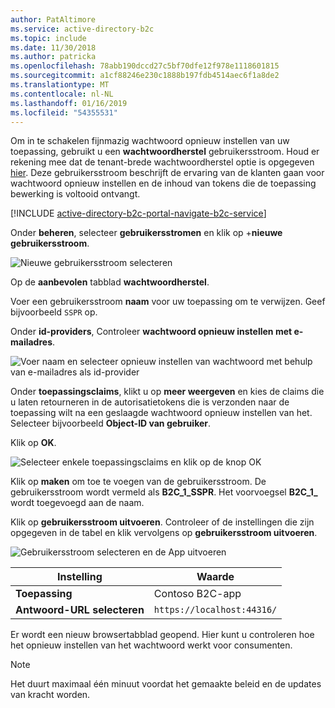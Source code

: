 ```yaml
---
author: PatAltimore
ms.service: active-directory-b2c
ms.topic: include
ms.date: 11/30/2018
ms.author: patricka
ms.openlocfilehash: 78abb190dccd27c5bf70dfe12f978e1118601815
ms.sourcegitcommit: a1cf88246e230c1888b197fdb4514aec6f1a8de2
ms.translationtype: MT
ms.contentlocale: nl-NL
ms.lasthandoff: 01/16/2019
ms.locfileid: "54355531"
---
```

Om in te schakelen fijnmazig wachtwoord opnieuw instellen van uw toepassing, gebruikt u een **wachtwoordherstel** gebruikersstroom. Houd er rekening mee dat de tenant-brede wachtwoordherstel optie is opgegeven [hier](../articles/active-directory-b2c/active-directory-b2c-reference-sspr.md). Deze gebruikersstroom beschrijft de ervaring van de klanten gaan voor wachtwoord opnieuw instellen en de inhoud van tokens die de toepassing bewerking is voltooid ontvangt.

[!INCLUDE [active-directory-b2c-portal-navigate-b2c-service](active-directory-b2c-portal-navigate-b2c-service.md)]

Onder **beheren**, selecteer **gebruikersstromen** en klik op +**nieuwe gebruikersstroom**.

![Nieuwe gebruikersstroom selecteren](media/active-directory-b2c-create-password-reset-policy/add-b2c-new-user-flow.png)

Op de **aanbevolen** tabblad **wachtwoordherstel**.

Voer een gebruikersstroom **naam** voor uw toepassing om te verwijzen. Geef bijvoorbeeld `SSPR` op.

Onder **id-providers**, Controleer **wachtwoord opnieuw instellen met e-mailadres**.

![Voer naam en selecteer opnieuw instellen van wachtwoord met behulp van e-mailadres als id-provider](media/active-directory-b2c-create-password-reset-policy/add-b2c-password-reset-identity-providers.png)

Onder **toepassingsclaims**, klikt u op **meer weergeven** en kies de claims die u laten retourneren in de autorisatietokens die is verzonden naar de toepassing wilt na een geslaagde wachtwoord opnieuw instellen van het. Selecteer bijvoorbeeld **Object-ID van gebruiker**.

Klik op **OK**.

![Selecteer enkele toepassingsclaims en klik op de knop OK](media/active-directory-b2c-create-password-reset-policy/add-b2c-password-reset-application-claims.png)

Klik op **maken** om toe te voegen van de gebruikersstroom. De gebruikersstroom wordt vermeld als **B2C_1_SSPR**. Het voorvoegsel **B2C_1_** wordt toegevoegd aan de naam.

Klik op **gebruikersstroom uitvoeren**. Controleer of de instellingen die zijn opgegeven in de tabel en klik vervolgens op **gebruikersstroom uitvoeren**.

![Gebruikersstroom selecteren en de App uitvoeren](media/active-directory-b2c-create-password-reset-policy/add-b2c-sspr-run-user-flow.png)

| Instelling      | Waarde  |
| ------------ | ------ |
| **Toepassing** | Contoso B2C-app |
| **Antwoord-URL selecteren** | `https://localhost:44316/` |

Er wordt een nieuw browsertabblad geopend. Hier kunt u controleren hoe het opnieuw instellen van het wachtwoord werkt voor consumenten.

> [!NOTE]
> Het duurt maximaal één minuut voordat het gemaakte beleid en de updates van kracht worden.
>
